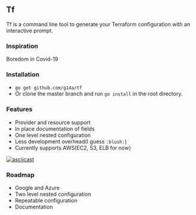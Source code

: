 ## Tf
 
Tf is a command line tool to generate your Terraform configuration with an interactive prompt.

### Inspiration
Boredom in Covid-19

### Installation
* ```go get github.com/g14a/tf```  
* Or clone the master branch and run ```go install``` in the root directory.

### Features
* Provider and resource support
* In place documentation of fields
* One level nested configuration
* Less development overhead(I guess ```:blush:```)
* Currently supports AWS(EC2, S3, ELB for now)

[![asciicast](https://asciinema.org/a/p6e5I9fNEslVdcaKFAJHgRfdt.svg)](https://asciinema.org/a/p6e5I9fNEslVdcaKFAJHgRfdt)

### Roadmap
* Google and Azure
* Two level nested configuration
* Repeatable configuration
* Documentation
